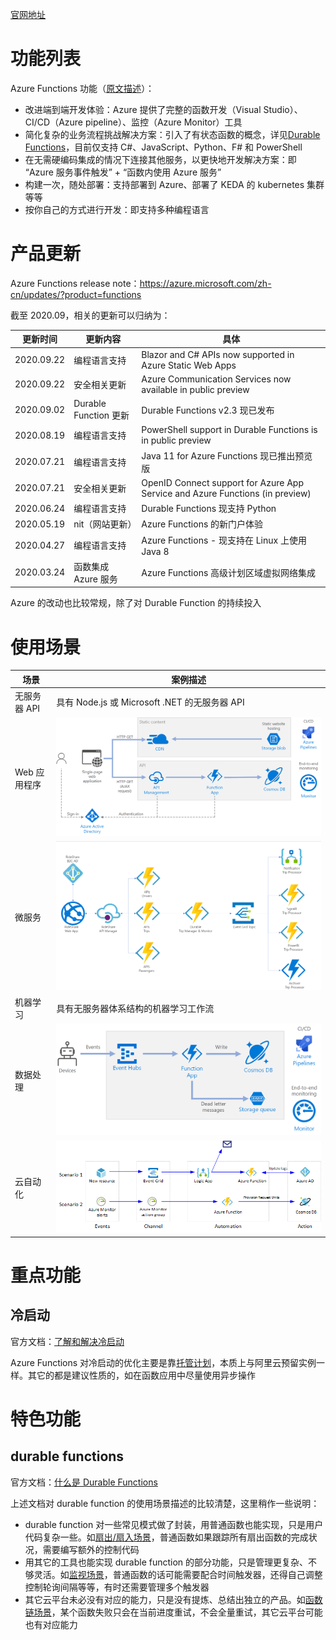 [官网地址](https://azure.microsoft.com/zh-cn/services/functions/)

# 功能列表

Azure Functions 功能（[原文描述](https://azure.microsoft.com/zh-cn/services/functions/#features)）：

* 改进端到端开发体验：Azure 提供了完整的函数开发（Visual Studio）、CI/CD（Azure pipeline）、监控（Azure Monitor）工具
* 简化复杂的业务流程挑战解决方案：引入了有状态函数的概念，详见[Durable Functions](https://docs.microsoft.com/zh-cn/azure/azure-functions/durable/durable-functions-overview?tabs=csharp)，目前仅支持 C#、JavaScript、Python、F# 和 PowerShell
* 在无需硬编码集成的情况下连接其他服务，以更快地开发解决方案：即 “Azure 服务事件触发” + “函数内使用 Azure 服务”
* 构建一次，随处部署：支持部署到 Azure、部署了 KEDA 的 kubernetes 集群等等
* 按你自己的方式进行开发：即支持多种编程语言

# 产品更新

Azure Functions release note：https://azure.microsoft.com/zh-cn/updates/?product=functions

截至 2020.09，相关的更新可以归纳为：

| 更新时间 | 更新内容 | 具体 |
|---------|--------|-----|
| 2020.09.22 | 编程语言支持 | Blazor and C# APIs now supported in Azure Static Web Apps |
| 2020.09.22 | 安全相关更新 | Azure Communication Services now available in public preview |
| 2020.09.02 | Durable Function 更新 | Durable Functions v2.3 现已发布 |
| 2020.08.19 | 编程语言支持 | PowerShell support in Durable Functions is in public preview |
| 2020.07.21 | 编程语言支持 | Java 11 for Azure Functions 现已推出预览版 |
| 2020.07.21 | 安全相关更新 | OpenID Connect support for Azure App Service and Azure Functions (in preview) |
| 2020.06.24 | 编程语言支持 | Durable Functions 现支持 Python |
| 2020.05.19 | nit（网站更新）| Azure Functions 的新门户体验 |
| 2020.04.27 | 编程语言支持 | Azure Functions - 现支持在 Linux 上使用 Java 8 |
| 2020.03.24 | 函数集成 Azure 服务 | Azure Functions 高级计划区域虚拟网络集成 |

Azure 的改动也比较常规，除了对 Durable Function 的持续投入

# 使用场景

| 场景 | 案例描述 |
|-----|--------|
| 无服务器 API | 具有 Node.js 或 Microsoft .NET 的无服务器 API |
| Web 应用程序 | ![user-case2](./user-case2.png) |
| 微服务 | ![user-case3](./user-case3.png) |
| 机器学习 | 具有无服务器体系结构的机器学习工作流 |
| 数据处理 | ![user-case5](./user-case5.png) |
| 云自动化 | ![user-case6](./user-case6.png) ||

# 重点功能

## 冷启动

官方文档：[了解和解决冷启动](https://docs.microsoft.com/zh-cn/azure/architecture/serverless-quest/functions-app-operations#understand-and-address-cold-starts)

Azure Functions 对冷启动的优化主要是靠[托管计划](https://docs.microsoft.com/zh-cn/azure/azure-functions/functions-scale)，本质上与阿里云预留实例一样。其它的都是建议性质的，如在函数应用中尽量使用异步操作

# 特色功能

## durable functions

官方文档：[什么是 Durable Functions](https://docs.microsoft.com/zh-cn/azure/azure-functions/durable/durable-functions-overview?tabs=csharp)

上述文档对 durable function 的使用场景描述的比较清楚，这里稍作一些说明：

* durable function 对一些常见模式做了封装，用普通函数也能实现，只是用户代码复杂一些。如[扇出/扇入场景](https://docs.microsoft.com/zh-cn/azure/azure-functions/durable/durable-functions-overview?tabs=csharp#pattern-2-fan-outfan-in)，普通函数如果跟踪所有扇出函数的完成状况，需要编写额外的控制代码
* 用其它的工具也能实现 durable function 的部分功能，只是管理更复杂、不够灵活。如[监视场景](https://docs.microsoft.com/zh-cn/azure/azure-functions/durable/durable-functions-overview?tabs=csharp#pattern-4-monitor)，普通函数的话可能需要配合时间触发器，还得自己调整控制轮询间隔等等，有时还需要管理多个触发器
* 其它云平台未必没有对应的能力，只是没有提炼、总结出独立的产品。如[函数链场景](https://docs.microsoft.com/zh-cn/azure/azure-functions/durable/durable-functions-overview?tabs=csharp#pattern-1-function-chaining)，某个函数失败只会在当前进度重试，不会全量重试，其它云平台可能也有对应能力
